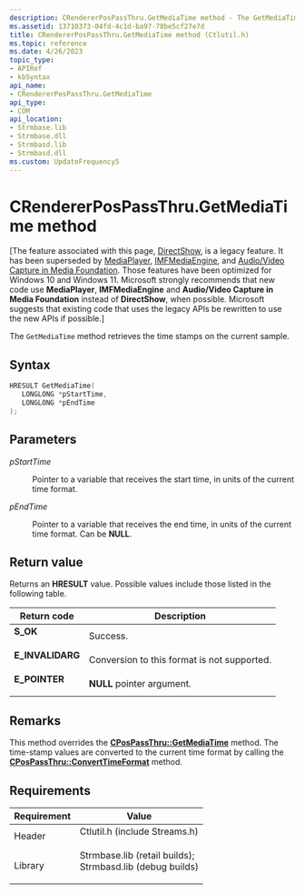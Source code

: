 ```yaml
---
description: CRendererPosPassThru.GetMediaTime method - The GetMediaTime method retrieves the time stamps on the current sample.
ms.assetid: 13710373-04fd-4c1d-ba97-78be5cf27e7d
title: CRendererPosPassThru.GetMediaTime method (Ctlutil.h)
ms.topic: reference
ms.date: 4/26/2023
topic_type: 
- APIRef
- kbSyntax
api_name: 
- CRendererPosPassThru.GetMediaTime
api_type: 
- COM
api_location: 
- Strmbase.lib
- Strmbase.dll
- Strmbasd.lib
- Strmbasd.dll
ms.custom: UpdateFrequency5
---
```


# CRendererPosPassThru.GetMediaTime method

\[The feature associated with this page, [DirectShow](/windows/win32/directshow/directshow), is a legacy feature. It has been superseded by [MediaPlayer](/uwp/api/Windows.Media.Playback.MediaPlayer), [IMFMediaEngine](/windows/win32/api/mfmediaengine/nn-mfmediaengine-imfmediaengine), and [Audio/Video Capture in Media Foundation](windows/win32/medfound/audio-video-capture-in-media-foundation). Those features have been optimized for Windows 10 and Windows 11. Microsoft strongly recommends that new code use **MediaPlayer**, **IMFMediaEngine** and **Audio/Video Capture in Media Foundation** instead of **DirectShow**, when possible. Microsoft suggests that existing code that uses the legacy APIs be rewritten to use the new APIs if possible.\]

The `GetMediaTime` method retrieves the time stamps on the current sample.

## Syntax


```C++
HRESULT GetMediaTime(
   LONGLONG *pStartTime,
   LONGLONG *pEndTime
);
```



## Parameters

<dl> <dt>

*pStartTime* 
</dt> <dd>

Pointer to a variable that receives the start time, in units of the current time format.

</dd> <dt>

*pEndTime* 
</dt> <dd>

Pointer to a variable that receives the end time, in units of the current time format. Can be **NULL**.

</dd> </dl>

## Return value

Returns an **HRESULT** value. Possible values include those listed in the following table.



| Return code                                                                                  | Description                                            |
|----------------------------------------------------------------------------------------------|--------------------------------------------------------|
| <dl> <dt>**S\_OK**</dt> </dl>         | Success.<br/>                                    |
| <dl> <dt>**E\_INVALIDARG**</dt> </dl> | Conversion to this format is not supported.<br/> |
| <dl> <dt>**E\_POINTER**</dt> </dl>    | **NULL** pointer argument.<br/>                  |



 

## Remarks

This method overrides the [**CPosPassThru::GetMediaTime**](cpospassthru-getmediatime.md) method. The time-stamp values are converted to the current time format by calling the [**CPosPassThru::ConvertTimeFormat**](cpospassthru-converttimeformat.md) method.

## Requirements



| Requirement | Value |
|--------------------|--------------------------------------------------------------------------------------------------------------------------------------------------------------------------------------------|
| Header<br/>  | <dl> <dt>Ctlutil.h (include Streams.h)</dt> </dl>                                                                                   |
| Library<br/> | <dl> <dt>Strmbase.lib (retail builds); </dt> <dt>Strmbasd.lib (debug builds)</dt> </dl> |



 

 




